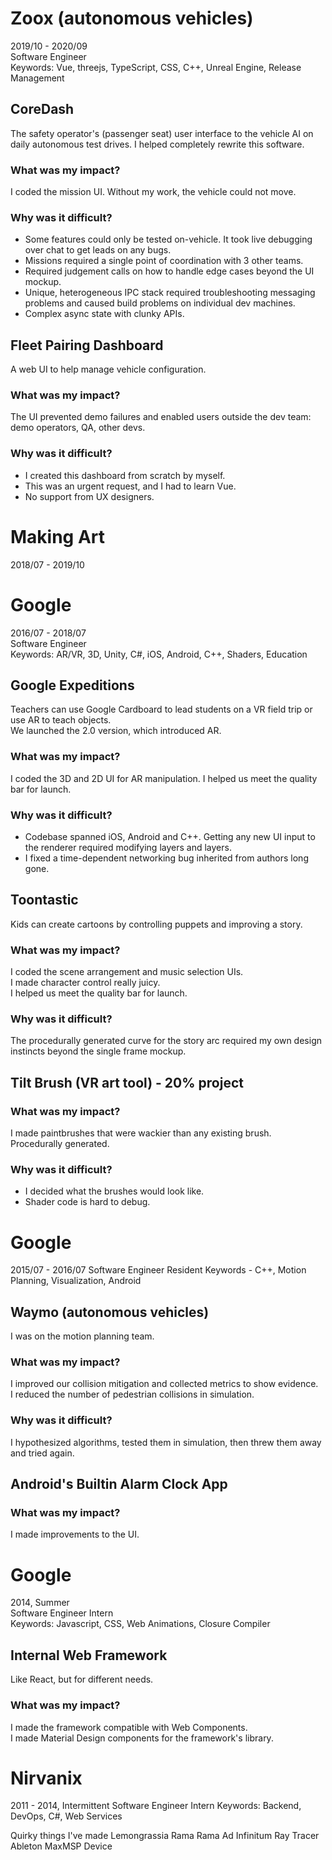 # Zoox (autonomous vehicles)
2019/10 - 2020/09<br>
Software Engineer<br>
Keywords: Vue, threejs, TypeScript, CSS, C++, Unreal Engine, Release Management

## CoreDash
The safety operator's (passenger seat) user interface to the vehicle
AI on daily autonomous test drives. I helped completely rewrite this software.

### What was my impact?
I coded the mission UI. Without my work, the vehicle could not move.

### Why was it difficult?
- Some features could only be tested on-vehicle. It took live debugging over chat
to get leads on any bugs.
- Missions required a single point of coordination with 3 other teams.
- Required judgement calls on how to handle edge cases beyond the UI mockup.
- Unique, heterogeneous IPC stack required troubleshooting messaging problems
and caused build problems on individual dev machines.
- Complex async state with clunky APIs.

## Fleet Pairing Dashboard
A web UI to help manage vehicle configuration.

### What was my impact?
The UI prevented demo failures and enabled users outside the dev team: demo operators, QA, other devs.

### Why was it difficult?
- I created this dashboard from scratch by myself.
- This was an urgent request, and I had to learn Vue.
- No support from UX designers.

# Making Art
2018/07 - 2019/10

# Google
2016/07 - 2018/07<br>
Software Engineer<br>
Keywords: AR/VR, 3D, Unity, C#, iOS, Android, C++, Shaders, Education

## Google Expeditions
Teachers can use Google Cardboard to lead students on a VR field trip or use AR to teach objects.<br>
We launched the 2.0 version, which introduced AR.

### What was my impact?
I coded the 3D and 2D UI for AR manipulation.
I helped us meet the quality bar for launch.

### Why was it difficult?
- Codebase spanned iOS, Android and C++. Getting any new UI input to the renderer required
modifying layers and layers.
- I fixed a time-dependent networking bug inherited from authors long gone.

## Toontastic
Kids can create cartoons by controlling puppets and improving a story.

### What was my impact?
I coded the scene arrangement and music selection UIs.<br>
I made character control really juicy.<br>
I helped us meet the quality bar for launch.

### Why was it difficult?
The procedurally generated curve for the story arc required my own design instincts beyond
the single frame mockup.

## Tilt Brush (VR art tool) - 20% project
### What was my impact?
I made paintbrushes that were wackier than any existing brush. Procedurally generated.

### Why was it difficult?
- I decided what the brushes would look like.
- Shader code is hard to debug.

# Google
2015/07 - 2016/07
Software Engineer Resident
Keywords - C++, Motion Planning, Visualization, Android

## Waymo (autonomous vehicles)
I was on the motion planning team.

### What was my impact?
I improved our collision mitigation and collected metrics to show evidence.<br>
I reduced the number of pedestrian collisions in simulation.

### Why was it difficult?
I hypothesized algorithms, tested them in simulation, then threw them away and tried again.

## Android's Builtin Alarm Clock App
### What was my impact?
I made improvements to the UI.

# Google
2014, Summer<br>
Software Engineer Intern<br>
Keywords: Javascript, CSS, Web Animations, Closure Compiler

## Internal Web Framework
Like React, but for different needs.

### What was my impact?
I made the framework compatible with Web Components.<br>
I made Material Design components for the framework's library.

# Nirvanix
2011 - 2014, Intermittent
Software Engineer Intern
Keywords: Backend, DevOps, C#, Web Services

Quirky things I've made
Lemongrassia
Rama Rama
Ad Infinitum
Ray Tracer
Ableton MaxMSP Device